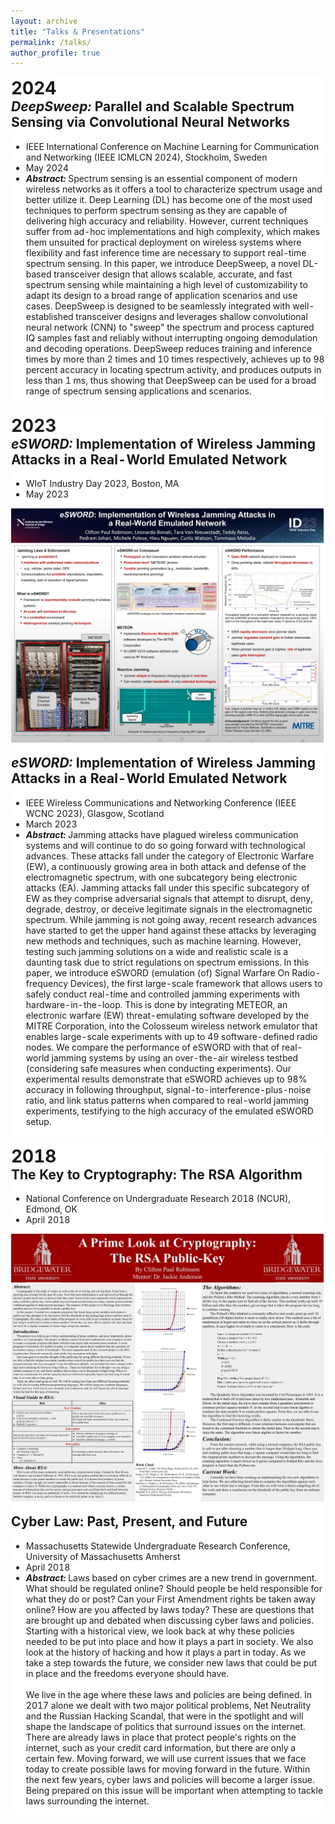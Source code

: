 ```yaml
---
layout: archive
title: "Talks & Presentations"
permalink: /talks/
author_profile: true
---
```


<table cellpadding="0" cellspacing="0" border="0" style="background-color: white; border-collapse: collapse;">
  <tr>
    <td style="text-align: left; padding: 0; border: 0.1px solid white; vertical-align: top;">
      <h1 style="margin: 0;">2024</h1>
      <h2 style="margin-top: 0;"><strong><em>DeepSweep:</em> Parallel and Scalable Spectrum Sensing via Convolutional Neural Networks</strong></h2>
      <ul style="margin-top: 0;">
        <li>IEEE International Conference on Machine Learning for Communication and Networking (IEEE ICMLCN 2024), Stockholm, Sweden</li>
        <li>May 2024</li>
        <li><strong><em>Abstract:</em></strong> Spectrum sensing is an essential component of modern wireless networks as it offers a tool to characterize spectrum usage and better utilize it. Deep Learning (DL) has become one of the most used techniques to perform spectrum sensing as they are capable of delivering high accuracy and reliability. However, current techniques suffer from ad-hoc implementations and high complexity, which makes them unsuited for practical deployment on wireless systems where flexibility and fast inference time are necessary to support real-time spectrum sensing. In this paper, we introduce DeepSweep, a novel DL-based transceiver design that allows scalable, accurate, and fast spectrum sensing while maintaining a high level of customizability to adapt its design to a broad range of application scenarios and use cases. DeepSweep is designed to be seamlessly integrated with well-established transceiver designs and leverages shallow convolutional neural network (CNN) to "sweep" the spectrum and process captured IQ samples fast and reliably without interrupting ongoing demodulation and decoding operations. DeepSweep reduces training and inference times by more than 2 times and 10 times respectively, achieves up to 98 percent accuracy in locating spectrum activity, and produces outputs in less than 1 ms, thus showing that DeepSweep can be used for a broad range of spectrum sensing applications and scenarios.</li>
      </ul>
    </td>
  </tr>
</table>

<table cellpadding="0" cellspacing="0" border="0" style="background-color: white; border-collapse: collapse;">
  <tr>
    <td style="text-align: left; padding: 0; border: 0.1px solid white; vertical-align: top;">
      <h1 style="margin: 0;">2023</h1>
      <h2 style="margin-top: 0;"><strong><em>eSWORD:</em> Implementation of Wireless Jamming Attacks in a Real-World Emulated Network</strong></h2>
      <ul style="margin-top: 0;">
        <li>WIoT Industry Day 2023, Boston, MA</li>
        <li>May 2023</li>
      </ul>
      <img src="../images/esword_poster_23.jpg" alt="WIoT Day Poster" style="width:500px;">
      <br><br>
      <h2 style="margin-top: 0;"><strong><em>eSWORD:</em> Implementation of Wireless Jamming Attacks in a Real-World Emulated Network</strong></h2>
      <ul style="margin-top: 0;">
        <li>IEEE Wireless Communications and Networking Conference (IEEE WCNC 2023), Glasgow, Scotland</li>
        <li>March 2023</li>
        <li><strong><em>Abstract:</em></strong> Jamming attacks have plagued wireless communication systems and will continue to do so going forward with technological advances. These attacks fall under the category of Electronic Warfare (EW), a continuously growing area in both attack and defense of the electromagnetic spectrum, with one subcategory being electronic attacks (EA). Jamming attacks fall under this specific subcategory of EW as they comprise adversarial signals that attempt to disrupt, deny, degrade, destroy, or deceive legitimate signals in the electromagnetic spectrum. While jamming is not going away, recent research advances have started to get the upper hand against these attacks by leveraging new methods and techniques, such as machine learning. However, testing such jamming solutions on a wide and realistic scale is a daunting task due to strict regulations on spectrum emissions. In this paper, we introduce eSWORD (emulation (of) Signal Warfare On Radio-frequency Devices), the first large-scale framework that allows users to safely conduct real-time and controlled jamming experiments with hardware-in-the-loop. This is done by integrating METEOR, an electronic warfare (EW) threat-emulating software developed by the MITRE Corporation, into the Colosseum wireless network emulator that enables large-scale experiments with up to 49 software-defined radio nodes. We compare the performance of eSWORD with that of real-world jamming systems by using an over-the-air wireless testbed (considering safe measures when conducting experiments). Our experimental results demonstrate that eSWORD achieves up to 98% accuracy in following throughput, signal-to-interference-plus-noise ratio, and link status patterns when compared to real-world jamming experiments, testifying to the high accuracy of the emulated eSWORD setup.</li>
      </ul>
    </td>
  </tr>
</table>

<table cellpadding="0" cellspacing="0" border="0" style="background-color: white; border-collapse: collapse;">
  <tr>
    <td style="text-align: left; padding: 0; border: 0.1px solid white; vertical-align: top;">
      <h1 style="margin: 0;">2018</h1>
      <h2 style="margin-top: 0;"><strong>The Key to Cryptography: The RSA Algorithm</strong></h2>
      <ul style="margin-top: 0;">
        <li>National Conference on Undergraduate Research 2018 (NCUR), Edmond, OK</li>
        <li>April 2018</li>
      </ul>
      <img src="../images/ncur_poster.jpg" alt="NCUR Poster" style="width:500px;">
      <br><br>
      <h2 style="margin-top: 0;"><strong>Cyber Law: Past, Present, and Future</strong></h2>
      <ul style="margin-top: 0;">
        <li>Massachusetts Statewide Undergraduate Research Conference, University of Massachusetts Amherst</li>
        <li>April 2018</li>
        <li><strong><em>Abstract:</em></strong> Laws based on cyber crimes are a new trend in government. What should be regulated online? Should people be held responsible for what they do or post? Can your First Amendment rights be taken away online? How are you affected by laws today? These are questions that are brought up and debated when discussing cyber laws and policies. Starting with a historical view, we look back at why these policies needed to be put into place and how it plays a part in society. We also look at the history of hacking and how it plays a part in today. As we take a step towards the future, we consider new laws that could be put in place and the freedoms everyone should have. <br><br> We live in the age where these laws and policies are being defined. In 2017 alone we dealt with two major political problems, Net Neutrality and the Russian Hacking Scandal, that were in the spotlight and will shape the landscape of politics that surround issues on the internet. There are already laws in place that protect people's rights on the internet, such as your credit card information, but there are only a certain few. Moving forward, we will use current issues that we face today to create possible laws for moving forward in the future. Within the next few years, cyber laws and policies will become a larger issue. Being prepared on this issue will be important when attempting to tackle laws surrounding the internet.</li>
      </ul>
    </td>
  </tr>
</table>
